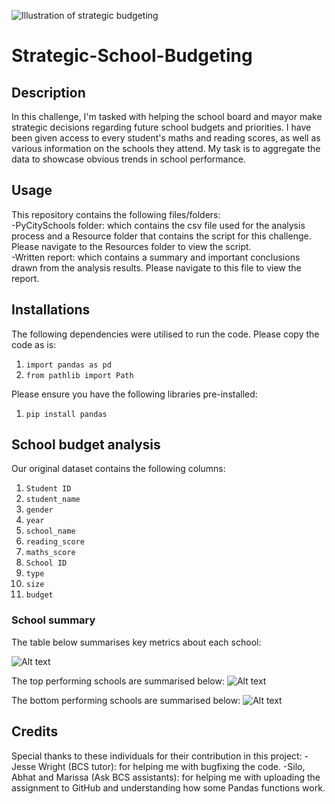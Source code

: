 ![Illustration of strategic budgeting](https://media.licdn.com/dms/image/D4D12AQHjnp8H542LQg/article-cover_image-shrink_423_752/0/1693976745162?e=1704326400&v=beta&t=q68cvRcywg09W39GuhKW4yn8_roFDN_1xE6QpEIg7Fc)
# Strategic-School-Budgeting
## Description
In this challenge, I'm tasked with helping the school board and mayor make strategic decisions regarding future school budgets and priorities. I have been given access to every student's maths and reading scores, as well as various information on the schools they attend. My task is to aggregate the data to showcase obvious trends in school performance. 
## Usage
This repository contains the following files/folders:\
-PyCitySchools folder: which contains the csv file used for the analysis process and a Resource folder that contains the script for this challenge. Please navigate to the Resources folder to view the script.\
-Written report: which contains a summary and important conclusions drawn from the analysis results. Please navigate to this file to view the report.
## Installations
The following dependencies were utilised to run the code. Please copy the code as is:
1. `import pandas as pd`
2. `from pathlib import Path`

Please ensure you have the following libraries pre-installed:
1. `pip install pandas`

## School budget analysis
Our original dataset contains the following columns:
1. `Student ID`
2. `student_name`
3. `gender`
4. `year`
5. `school_name`
6. `reading_score`
7. `maths_score`
8. `School ID`
9. `type`
10. `size`
11. `budget`

### School summary
The table below summarises key metrics about each school:

![Alt text](<Screenshot 2023-12-18 at 1.11.37 pm.png>)

The top performing schools are summarised below:
![Alt text](<Screenshot 2023-12-18 at 1.12.46 pm.png>)

The bottom performing schools are summarised below:
![Alt text](<Screenshot 2023-12-18 at 1.13.37 pm.png>)

## Credits
Special thanks to these individuals for their contribution in this project:
-Jesse Wright (BCS tutor): for helping me with bugfixing the code.
-Silo, Abhat and Marissa (Ask BCS assistants): for helping me with uploading the assignment to GitHub and understanding how some Pandas functions work. 
